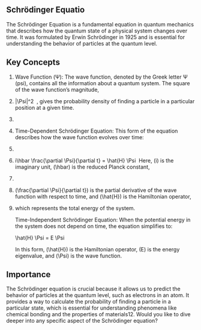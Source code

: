 
## Schrödinger Equatio

The Schrödinger Equation is a fundamental equation in quantum mechanics that describes how the quantum state of a physical system changes over time. 
It was formulated by Erwin Schrödinger in 1925 and is essential for understanding the behavior of particles at the quantum level.

## Key Concepts

1. Wave Function (Ψ): The wave function, denoted by the Greek letter Ψ (psi), contains all the information about a quantum system. The square of the wave function’s magnitude,
2. |\Psi|^2  , gives the probability density of finding a particle in a particular position at a given time.
3. 
4. Time-Dependent Schrödinger Equation: This form of the equation describes how the wave function evolves over time:
5.
6. i\hbar \frac{\partial \Psi}{\partial t} = \hat{H} \Psi  Here, (i) is the imaginary unit, (\hbar) is the reduced Planck constant,
7.
8. (\frac{\partial \Psi}{\partial t}) is the partial derivative of the wave function with respect to time, and (\hat{H}) is the Hamiltonian operator,
9. which represents the total energy of the system.

   Time-Independent Schrödinger Equation: When the potential energy in the system does not depend on time, the equation simplifies to:

   \hat{H} \Psi = E \Psi

   In this form, (\hat{H}) is the Hamiltonian operator, (E) is the energy eigenvalue, and (\Psi) is the wave function.

## Importance

The Schrödinger equation is crucial because it allows us to predict the behavior of particles at the quantum level, such as electrons in an atom. It provides a way to calculate the probability of finding a particle in a particular state, which is essential for understanding phenomena like chemical bonding and the properties of materials12.
Would you like to dive deeper into any specific aspect of the Schrödinger equation?


